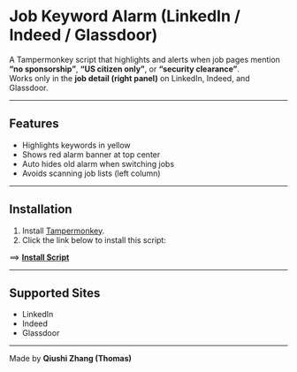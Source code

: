 # Job Keyword Alarm (LinkedIn / Indeed / Glassdoor)

A Tampermonkey script that highlights and alerts when job pages mention **“no sponsorship”**, **“US citizen only”**, or **“security clearance”**.  
Works only in the **job detail (right panel)** on LinkedIn, Indeed, and Glassdoor.

---

## Features
- Highlights keywords in yellow  
- Shows red alarm banner at top center  
- Auto hides old alarm when switching jobs  
- Avoids scanning job lists (left column)  

---

## Installation
1. Install [Tampermonkey](https://www.tampermonkey.net/).  
2. Click the link below to install this script:

==> **[Install Script](https://raw.githubusercontent.com/Thomastakovich/US_Job_Sponsorship_Alarm/main/US_Job_Sponsorship_Alarm.js)**

---

## Supported Sites
- LinkedIn  
- Indeed  
- Glassdoor  

---

Made by **Qiushi Zhang (Thomas)**   